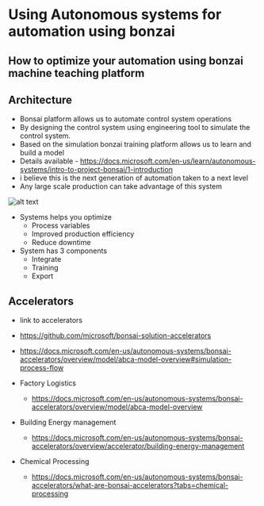 # Using Autonomous systems for automation using bonzai

## How to optimize your automation using bonzai machine teaching platform

## Architecture

- Bonsai platform allows us to automate control system operations
- By designing the control system using engineering tool to simulate the control system.
- Based on the simulation bonzai training platform allows us to learn and build a model
- Details available - https://docs.microsoft.com/en-us/learn/autonomous-systems/intro-to-project-bonsai/1-introduction
- i believe this is the next generation of automation taken to a next level
- Any large scale production can take advantage of this system

![alt text](https://github.com/balakreshnan/Samples2021/blob/main/bonsai/images/bonsaiarch.png "Service Health")

- Systems helps you optimize
    - Process variables
    - Improved production efficiency
    - Reduce downtime
- System has 3 components
    - Integrate
    - Training
    - Export

## Accelerators

- link to accelerators
- https://github.com/microsoft/bonsai-solution-accelerators
- https://docs.microsoft.com/en-us/autonomous-systems/bonsai-accelerators/overview/model/abca-model-overview#simulation-process-flow

- Factory Logistics
    - https://docs.microsoft.com/en-us/autonomous-systems/bonsai-accelerators/overview/model/abca-model-overview
- Building Energy management
    - https://docs.microsoft.com/en-us/autonomous-systems/bonsai-accelerators/overview/accelerator/building-energy-management
- Chemical Processing
    - https://docs.microsoft.com/en-us/autonomous-systems/bonsai-accelerators/what-are-bonsai-accelerators?tabs=chemical-processing
